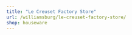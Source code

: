 ```yaml
---
title: "Le Creuset Factory Store"
url: /williamsburg/le-creuset-factory-store/
shop: houseware
---
```

